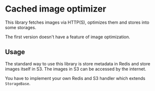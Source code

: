 # Cached image optimizer

This library fetches images via HTTP(S), optimizes them and stores into some storages.

The first version doesn't have a feature of image optimization.

## Usage

The standard way to use this library is store metadata in Redis and store images itself in S3. The images in S3 can be accessed by the internet.

You have to implement your own Redis and S3 handler which extends `StorageBase`.


